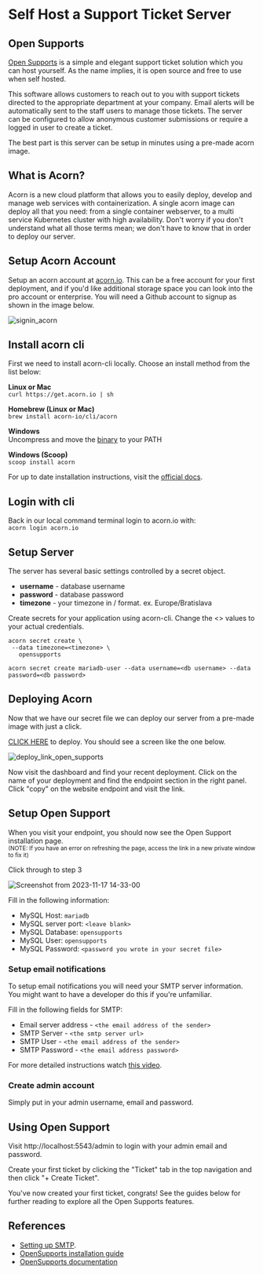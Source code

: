 # Self Host a Support Ticket Server

## Open Supports
[Open Supports](https://www.opensupports.com) is a simple and elegant support ticket solution which you can host yourself.  As the name implies, it is open source and free to use when self hosted.        

This software allows customers to reach out to you with support tickets directed to the appropriate department at your company. Email alerts will be automatically sent to the staff users to manage those tickets.  The server can be configured to allow anonymous customer submissions or require a logged in user to create a ticket.   

The best part is this server can be setup in minutes using a pre-made acorn image.

## What is Acorn? 

Acorn is a new cloud platform that allows you to easily deploy, develop and manage web services with containerization.  A single acorn image can deploy all that you need: from a single container webserver, to a multi service Kubernetes cluster with high availability.  Don't worry if you don't understand what all those terms mean; we don't have to know that in order to deploy our server.

## Setup Acorn Account
Setup an acorn account at [acorn.io](https://acorn.io).  This can be a free account for your first deployment, and if you'd like additional storage space you can look into the pro account or enterprise.  You will need a Github account to signup as shown in the image below.

![signin_acorn](https://github.com/randall-coding/opensupports-docker/assets/39175191/d46815fb-d2d5-42cd-b93d-41ca541a63bd)

## Install acorn cli 
First we need to install acorn-cli locally.  Choose an install method from the list below:

**Linux or Mac** <br>
`curl https://get.acorn.io | sh`

**Homebrew (Linux or Mac)** <br>
`brew install acorn-io/cli/acorn`

**Windows** <br> 
Uncompress and move the [binary](https://cdn.acrn.io/cli/default_windows_amd64_v1/acorn.exe) to your PATH

**Windows (Scoop)** <br>
`scoop install acorn`

For up to date installation instructions, visit the [official docs](https://runtime-docs.acorn.io/installation/installing).

## Login with cli
Back in our local command terminal login to acorn.io with: <br>
`acorn login acorn.io` 

## Setup Server
The server has several basic settings controlled by a secret object.  
 * **username** - database username
 * **password** - database password
 * **timezone** - your timezone in <country>/<city> format.  ex. Europe/Bratislava

Create secrets for your application using acorn-cli.  Change the <> values to your actual credentials.
```
acorn secret create \
 --data timezone=<timezone> \
   opensupports
```

```
acorn secret create mariadb-user --data username=<db username> --data password=<db password>
```

## Deploying Acorn
Now that we have our secret file we can deploy our server from a pre-made image with just a click.

[CLICK HERE](https://acorn.io/run/opensupports?ref=randall-coding) to deploy. You should see a screen like the one below.

![deploy_link_open_supports](https://github.com/randall-coding/opensupports-docker/assets/39175191/275cedeb-6b3a-4b1f-a462-48276b105758)

Now visit the dashboard and find your recent deployment.  Click on the name of your deployment and find the endpoint section in the right panel.  Click "copy" on the website endpoint and visit the link.

## Setup Open Support
When you visit your endpoint, you should now see the Open Support installation page.  <br><small>(NOTE: If you have an error on refreshing the page, access the link in a new private window to fix it)</small>

Click through to step 3

![Screenshot from 2023-11-17 14-33-00](https://github.com/randall-coding/opensupports-docker/assets/39175191/6f6276e2-5a39-4ddc-bc1b-2e6de561db72)

Fill in the following information:
- MySQL Host: `mariadb`
- MySQL server port: `<leave blank>`
- MySQL Database: `opensupports`
- MySQL User: `opensupports`
- MySQL Password: `<password you wrote in your secret file>`

### Setup email notifications

To setup email notifications you will need your SMTP server information.  You might want to have a developer do this if you're unfamiliar.  

Fill in the following fields for SMTP:

* Email server address - `<the email address of the sender>` 
* SMTP Server - `<the smtp server url>` 
* SMTP User - `<the email address of the sender>` 
* SMTP Password - `<the email address password>` 

For more detailed instructions watch [this video](https://www.youtube.com/watch?v=dEtALRMdOhs).

### Create admin account 

Simply put in your admin username, email and password.  

## Using Open Support

Visit http://localhost:5543/admin to login with your admin email and password.

Create your first ticket by clicking the "Ticket" tab in the top navigation and then click "+ Create Ticket".

You've now created your first ticket, congrats!  See the guides below for further reading to explore all the Open Supports features.

## References 

* [Setting up SMTP](https://www.youtube.com/watch?v=dEtALRMdOhs).
* [OpenSupports installation guide](https://docs.opensupports.com/guides/installation/)
* [OpenSupports documentation](https://docs.opensupports.com/)
